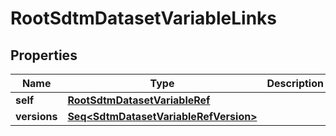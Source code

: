 

# RootSdtmDatasetVariableLinks


## Properties

Name | Type | Description | Notes
------------ | ------------- | ------------- | -------------
**self** | [**RootSdtmDatasetVariableRef**](RootSdtmDatasetVariableRef.md) |  |  [optional]
**versions** | [**Seq&lt;SdtmDatasetVariableRefVersion&gt;**](SdtmDatasetVariableRefVersion.md) |  |  [optional]



